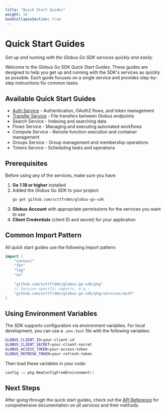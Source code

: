 ```yaml
---
title: "Quick Start Guides"
weight: 10
bookCollapseSection: true
---
```


# Quick Start Guides

*Get up and running with the Globus Go SDK services quickly and easily.*

Welcome to the Globus Go SDK Quick Start Guides. These guides are designed to help you get up and running with the SDK's services as quickly as possible. Each guide focuses on a single service and provides step-by-step instructions for common tasks.

## Available Quick Start Guides

- [Auth Service](auth) - Authentication, OAuth2 flows, and token management
- [Transfer Service](transfer) - File transfers between Globus endpoints
- Search Service - Indexing and searching data
- Flows Service - Managing and executing automated workflows
- Compute Service - Remote function execution and container management
- Groups Service - Group management and membership operations
- Timers Service - Scheduling tasks and operations

## Prerequisites

Before using any of the services, make sure you have:

1. **Go 1.18 or higher** installed
2. Added the Globus Go SDK to your project:
   ```bash
   go get github.com/scttfrdmn/globus-go-sdk
   ```
3. **Globus Account** with appropriate permissions for the services you want to use
4. **Client Credentials** (client ID and secret) for your application

## Common Import Pattern

All quick start guides use the following import pattern:

```go
import (
    "context"
    "fmt"
    "log"
    "os"
    
    "github.com/scttfrdmn/globus-go-sdk/pkg"
    // Service-specific imports, e.g.:
    "github.com/scttfrdmn/globus-go-sdk/pkg/services/auth"
)
```

## Using Environment Variables

The SDK supports configuration via environment variables. For local development, you can use a `.env.test` file with the following variables:

```bash
GLOBUS_CLIENT_ID=your-client-id
GLOBUS_CLIENT_SECRET=your-client-secret
GLOBUS_ACCESS_TOKEN=your-access-token
GLOBUS_REFRESH_TOKEN=your-refresh-token
```

Then load these variables in your code:

```go
config := pkg.NewConfigFromEnvironment()
```

## Next Steps

After going through the quick start guides, check out the [API Reference](/docs/reference/) for comprehensive documentation on all services and their methods.